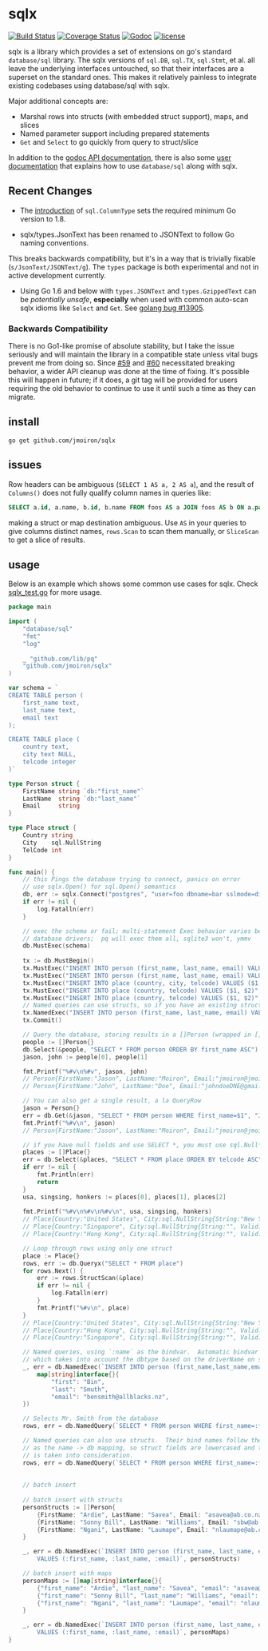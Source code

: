 # sqlx

[![Build Status](https://travis-ci.org/jmoiron/sqlx.svg?branch=master)](https://travis-ci.org/jmoiron/sqlx) [![Coverage Status](https://coveralls.io/repos/github/jmoiron/sqlx/badge.svg?branch=master)](https://coveralls.io/github/jmoiron/sqlx?branch=master) [![Godoc](http://img.shields.io/badge/godoc-reference-blue.svg?style=flat)](https://godoc.org/github.com/jmoiron/sqlx) [![license](http://img.shields.io/badge/license-MIT-red.svg?style=flat)](https://raw.githubusercontent.com/jmoiron/sqlx/master/LICENSE)

sqlx is a library which provides a set of extensions on go's standard
`database/sql` library.  The sqlx versions of `sql.DB`, `sql.TX`, `sql.Stmt`,
et al. all leave the underlying interfaces untouched, so that their interfaces
are a superset on the standard ones.  This makes it relatively painless to
integrate existing codebases using database/sql with sqlx.

Major additional concepts are:

* Marshal rows into structs (with embedded struct support), maps, and slices
* Named parameter support including prepared statements
* `Get` and `Select` to go quickly from query to struct/slice

In addition to the [godoc API documentation](http://godoc.org/github.com/jmoiron/sqlx),
there is also some [user documentation](http://jmoiron.github.io/sqlx/) that
explains how to use `database/sql` along with sqlx.

## Recent Changes

* The [introduction](https://github.com/jmoiron/sqlx/pull/387) of `sql.ColumnType` sets the required minimum Go version to 1.8.

* sqlx/types.JsonText has been renamed to JSONText to follow Go naming conventions.

This breaks backwards compatibility, but it's in a way that is trivially fixable
(`s/JsonText/JSONText/g`).  The `types` package is both experimental and not in
active development currently.

* Using Go 1.6 and below with `types.JSONText` and `types.GzippedText` can be _potentially unsafe_, **especially** when used with common auto-scan sqlx idioms like `Select` and `Get`. See [golang bug #13905](https://github.com/golang/go/issues/13905).

### Backwards Compatibility

There is no Go1-like promise of absolute stability, but I take the issue seriously
and will maintain the library in a compatible state unless vital bugs prevent me 
from doing so.  Since [#59](https://github.com/jmoiron/sqlx/issues/59) and 
[#60](https://github.com/jmoiron/sqlx/issues/60) necessitated breaking behavior, 
a wider API cleanup was done at the time of fixing.  It's possible this will happen
in future;  if it does, a git tag will be provided for users requiring the old
behavior to continue to use it until such a time as they can migrate.

## install

    go get github.com/jmoiron/sqlx

## issues

Row headers can be ambiguous (`SELECT 1 AS a, 2 AS a`), and the result of
`Columns()` does not fully qualify column names in queries like:

```sql
SELECT a.id, a.name, b.id, b.name FROM foos AS a JOIN foos AS b ON a.parent = b.id;
```

making a struct or map destination ambiguous.  Use `AS` in your queries
to give columns distinct names, `rows.Scan` to scan them manually, or 
`SliceScan` to get a slice of results.

## usage

Below is an example which shows some common use cases for sqlx.  Check 
[sqlx_test.go](https://github.com/jmoiron/sqlx/blob/master/sqlx_test.go) for more
usage.


```go
package main

import (
    "database/sql"
    "fmt"
    "log"
    
    _ "github.com/lib/pq"
    "github.com/jmoiron/sqlx"
)

var schema = `
CREATE TABLE person (
    first_name text,
    last_name text,
    email text
);

CREATE TABLE place (
    country text,
    city text NULL,
    telcode integer
)`

type Person struct {
    FirstName string `db:"first_name"`
    LastName  string `db:"last_name"`
    Email     string
}

type Place struct {
    Country string
    City    sql.NullString
    TelCode int
}

func main() {
    // this Pings the database trying to connect, panics on error
    // use sqlx.Open() for sql.Open() semantics
    db, err := sqlx.Connect("postgres", "user=foo dbname=bar sslmode=disable")
    if err != nil {
        log.Fatalln(err)
    }

    // exec the schema or fail; multi-statement Exec behavior varies between
    // database drivers;  pq will exec them all, sqlite3 won't, ymmv
    db.MustExec(schema)
    
    tx := db.MustBegin()
    tx.MustExec("INSERT INTO person (first_name, last_name, email) VALUES ($1, $2, $3)", "Jason", "Moiron", "jmoiron@jmoiron.net")
    tx.MustExec("INSERT INTO person (first_name, last_name, email) VALUES ($1, $2, $3)", "John", "Doe", "johndoeDNE@gmail.net")
    tx.MustExec("INSERT INTO place (country, city, telcode) VALUES ($1, $2, $3)", "United States", "New York", "1")
    tx.MustExec("INSERT INTO place (country, telcode) VALUES ($1, $2)", "Hong Kong", "852")
    tx.MustExec("INSERT INTO place (country, telcode) VALUES ($1, $2)", "Singapore", "65")
    // Named queries can use structs, so if you have an existing struct (i.e. person := &Person{}) that you have populated, you can pass it in as &person
    tx.NamedExec("INSERT INTO person (first_name, last_name, email) VALUES (:first_name, :last_name, :email)", &Person{"Jane", "Citizen", "jane.citzen@example.com"})
    tx.Commit()

    // Query the database, storing results in a []Person (wrapped in []interface{})
    people := []Person{}
    db.Select(&people, "SELECT * FROM person ORDER BY first_name ASC")
    jason, john := people[0], people[1]

    fmt.Printf("%#v\n%#v", jason, john)
    // Person{FirstName:"Jason", LastName:"Moiron", Email:"jmoiron@jmoiron.net"}
    // Person{FirstName:"John", LastName:"Doe", Email:"johndoeDNE@gmail.net"}

    // You can also get a single result, a la QueryRow
    jason = Person{}
    err = db.Get(&jason, "SELECT * FROM person WHERE first_name=$1", "Jason")
    fmt.Printf("%#v\n", jason)
    // Person{FirstName:"Jason", LastName:"Moiron", Email:"jmoiron@jmoiron.net"}

    // if you have null fields and use SELECT *, you must use sql.Null* in your struct
    places := []Place{}
    err = db.Select(&places, "SELECT * FROM place ORDER BY telcode ASC")
    if err != nil {
        fmt.Println(err)
        return
    }
    usa, singsing, honkers := places[0], places[1], places[2]
    
    fmt.Printf("%#v\n%#v\n%#v\n", usa, singsing, honkers)
    // Place{Country:"United States", City:sql.NullString{String:"New York", Valid:true}, TelCode:1}
    // Place{Country:"Singapore", City:sql.NullString{String:"", Valid:false}, TelCode:65}
    // Place{Country:"Hong Kong", City:sql.NullString{String:"", Valid:false}, TelCode:852}

    // Loop through rows using only one struct
    place := Place{}
    rows, err := db.Queryx("SELECT * FROM place")
    for rows.Next() {
        err := rows.StructScan(&place)
        if err != nil {
            log.Fatalln(err)
        } 
        fmt.Printf("%#v\n", place)
    }
    // Place{Country:"United States", City:sql.NullString{String:"New York", Valid:true}, TelCode:1}
    // Place{Country:"Hong Kong", City:sql.NullString{String:"", Valid:false}, TelCode:852}
    // Place{Country:"Singapore", City:sql.NullString{String:"", Valid:false}, TelCode:65}

    // Named queries, using `:name` as the bindvar.  Automatic bindvar support
    // which takes into account the dbtype based on the driverName on sqlx.Open/Connect
    _, err = db.NamedExec(`INSERT INTO person (first_name,last_name,email) VALUES (:first,:last,:email)`, 
        map[string]interface{}{
            "first": "Bin",
            "last": "Smuth",
            "email": "bensmith@allblacks.nz",
    })

    // Selects Mr. Smith from the database
    rows, err = db.NamedQuery(`SELECT * FROM person WHERE first_name=:fn`, map[string]interface{}{"fn": "Bin"})

    // Named queries can also use structs.  Their bind names follow the same rules
    // as the name -> db mapping, so struct fields are lowercased and the `db` tag
    // is taken into consideration.
    rows, err = db.NamedQuery(`SELECT * FROM person WHERE first_name=:first_name`, jason)
    
    
    // batch insert
    
    // batch insert with structs
    personStructs := []Person{
        {FirstName: "Ardie", LastName: "Savea", Email: "asavea@ab.co.nz"},
        {FirstName: "Sonny Bill", LastName: "Williams", Email: "sbw@ab.co.nz"},
        {FirstName: "Ngani", LastName: "Laumape", Email: "nlaumape@ab.co.nz"},
    }

    _, err = db.NamedExec(`INSERT INTO person (first_name, last_name, email)
        VALUES (:first_name, :last_name, :email)`, personStructs)

    // batch insert with maps
    personMaps := []map[string]interface{}{
        {"first_name": "Ardie", "last_name": "Savea", "email": "asavea@ab.co.nz"},
        {"first_name": "Sonny Bill", "last_name": "Williams", "email": "sbw@ab.co.nz"},
        {"first_name": "Ngani", "last_name": "Laumape", "email": "nlaumape@ab.co.nz"},
    }

    _, err = db.NamedExec(`INSERT INTO person (first_name, last_name, email)
        VALUES (:first_name, :last_name, :email)`, personMaps)
}
```
